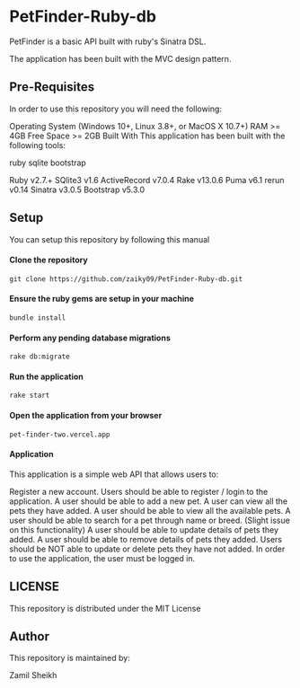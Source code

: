 # PetFinder-Ruby-db

PetFinder is a basic API built with ruby's Sinatra DSL.

The application has been built with the MVC design pattern.

## Pre-Requisites
In order to use this repository you will need the following:

Operating System (Windows 10+, Linux 3.8+, or MacOS X 10.7+)
RAM >= 4GB
Free Space >= 2GB
Built With
This application has been built with the following tools:

ruby sqlite bootstrap

Ruby v2.7.+
SQlite3 v1.6
ActiveRecord v7.0.4
Rake v13.0.6
Puma v6.1
rerun v0.14
Sinatra v3.0.5
Bootstrap v5.3.0

## Setup
You can setup this repository by following this manual

#### Clone the repository
    git clone https://github.com/zaiky09/PetFinder-Ruby-db.git
#### Ensure the ruby gems are setup in your machine
    bundle install
#### Perform any pending database migrations
    rake db:migrate
#### Run the application
    rake start
#### Open the application from your browser
    pet-finder-two.vercel.app
#### Application
This application is a simple web API that allows users to:

Register a new account.
Users should be able to register / login to the application.
A user should be able to add a new pet.
A user can view all the pets they have added.
A user should be able to view all the available pets.
A user should be able to search for a pet through name or breed. (Slight issue on this functionality)
A user should be able to update details of pets they added.
A user should be able to remove details of pets they added.
Users should be NOT able to update or delete pets they have not added.
In order to use the application, the user must be logged in.

## LICENSE
This repository is distributed under the MIT License

## Author
This repository is maintained by:

Zamil Sheikh
